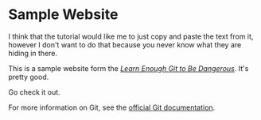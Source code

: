 # Sample Website

I think that the tutorial would like me to just copy and paste the text from it, however I don't want to do that because you never know what they are hiding in there.

This is a sample website form the [*Learn Enough Git to Be Dangerous*](http://learnenough.com/git-tutorial). It's pretty good.

Go check it out.

For more information on Git, see the [official Git documentation](https://git-scm.com/).
